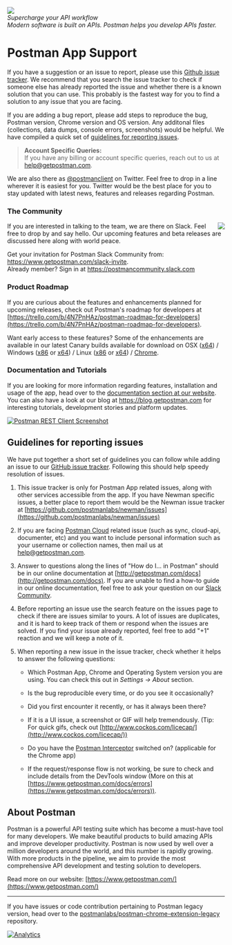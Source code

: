 <a href="https://www.getpostman.com/"><img src="https://raw.githubusercontent.com/postmanlabs/postmanlabs.github.io/develop/global-artefacts/postman-logo%2Btext-320x132.png" /></a><br />
_Supercharge your API workflow<br/>Modern software is built on APIs. Postman helps you develop APIs faster._

# Postman App Support

If you have a suggestion or an issue to report, please use this [Github issue tracker](https://github.com/postmanlabs/postman-app-support/issues). We recommend that you search the issue tracker to check if someone else has already reported the issue and whether there is a known solution that you can use. This probably is the fastest way for you to find a solution to any issue that you are facing.

If you are adding a bug report, please add steps to reproduce the bug, Postman version, Chrome version and OS version. Any additonal files (collections, data dumps, console errors, screenshots) would be helpful. We have compiled a quick set of [guidelines for reporting issues](#guidelines-for-reporting-issues).

> **Account Specific Queries:**<br />
> If you have any billing or account specific queries, reach out to us at [help@getpostman.com](mailto:help@getpostman.com).

We are also there as [@postmanclient](https://www.twitter.com/postmanclient) on Twitter. Feel free to drop in a line wherever it is easiest for you. Twitter would be the best place for you to stay updated with latest news, features and releases regarding Postman.

### The Community

<img src="https://www.getpostman.com/img/v2/icons/slack.svg" align="right" />
If you are interested in talking to the team, we are there on Slack. Feel free to drop by and say hello. Our upcoming features and beta releases are discussed here along with world peace.

Get your invitation for Postman Slack Community from: <a href="https://www.getpostman.com/slack-invite">https://www.getpostman.com/slack-invite</a>.<br />
Already member? Sign in at <a href="https://postmancommunity.slack.com">https://postmancommunity.slack.com</a>

### Product Roadmap

If you are curious about the features and enhancements planned for upcoming releases, check out Postman's roadmap for developers at [https://trello.com/b/4N7PnHAz/postman-roadmap-for-developers](https://trello.com/b/4N7PnHAz/postman-roadmap-for-developers).

Want early access to these features? Some of the enhancements are available in our latest Canary builds available for download on OSX ([x64](https://dl.pstmn.io/download/channel/canary/osx_64)) / Windows ([x86](https://dl.pstmn.io/download/channel/canary/windows_32) or [x64](https://dl.pstmn.io/download/channel/canary/windows_64)) / Linux ([x86](https://dl.pstmn.io/download/channel/canary/linux_32) or [x64](https://dl.pstmn.io/download/channel/canary/linux_64)) / [Chrome](https://chrome.google.com/webstore/detail/postman/loddepljkabcghihdkbkfknabkinanff). 

### Documentation and Tutorials

If you are looking for more information regarding features, installation and usage of the app, head over to the <a target="_blank" href="https://www.getpostman.com/docs/">documentation section at our website</a>. You can also have a look at our blog at <a target="_blank" href="https://blog.getpostman.com">https://blog.getpostman.com</a> for interesting tutorials, development stories and platform updates.

<a target="_blank" href="https://www.getpostman.com/">![Postman REST Client Screenshot](https://raw.githubusercontent.com/postmanlabs/postmanlabs.github.io/develop/global-artefacts/postman-app-screenshot-01.jpg)</a>

## Guidelines for reporting issues

We have put together a short set of guidelines you can follow while adding an issue to our [GitHub issue tracker](https://github.com/postmanlabs/postman-app-support/issues). Following this should help speedy resolution of issues.

1. This issue tracker is only for Postman App related issues, along with other services accessible from the app.
  If you have Newman specific issues, a better place to report them would be the Newman issue tracker at [https://github.com/postmanlabs/newman/issues](https://github.com/postmanlabs/newman/issues)

2. If you are facing [Postman Cloud](https://www.getpostman.com/docs/cloud) related issue (such as sync, cloud-api, documenter, etc) and you want to include personal information such as your username or collection names, then mail us at [help@getpostman.com](mailto:help@getpostman.com).

3. Answer to questions along the lines of "How do I... in Postman" should be in our online documentation at [http://getpostman.com/docs](http://getpostman.com/docs). If you are unable to find a how-to guide in our online documentation, feel free to ask your question on our [Slack Community](#the-community).

4. Before reporting an issue use the search feature on the issues page to check if there are issues similar to yours. A lot of issues are duplicates, and it is hard to keep track of them or respond when the issues are solved. If you find your issue already reported, feel free to add "+1" reaction and we will keep a note of it.

5. When reporting a new issue in the issue tracker, check whether it helps to answer the following questions:

   - Which Postman App, Chrome and Operating System version you are using. You can check this out in _Settings -> About_ section.

   - Is the bug reproducible every time, or do you see it occasionally?

   - Did you first encounter it recently, or has it always been there?

   - If it is a UI issue, a screenshot or GIF will help tremendously. (Tip: For quick gifs, check out [http://www.cockos.com/licecap/](http://www.cockos.com/licecap/))

   - Do you have the [Postman Interceptor](https://www.getpostman.com/docs/capture) switched on? (applicable for the Chrome app)

   - If the request/response flow is not working, be sure to check and include details from the DevTools window (More on this at [https://www.getpostman.com/docs/errors](https://www.getpostman.com/docs/errors)).

## About Postman

Postman is a powerful API testing suite which has become a must-have tool for many developers. We make beautiful products to build amazing APIs and improve developer productivity. Postman is now used by well over a million developers around the world, and this number is rapidly growing. With more products in the pipeline, we aim to provide the most comprehensive API development and testing solution to developers.

Read more on our website: [https://www.getpostman.com/](https://www.getpostman.com/)

---

If you have issues or code contribution pertaining to Postman legacy version, head over to the [postmanlabs/postman-chrome-extension-legacy](https://github.com/postmanlabs/postman-chrome-extension-legacy) repository.

[![Analytics](https://ga-beacon.appspot.com/UA-43979731-9/postman-app-support/readme)](https://www.getpostman.com)
